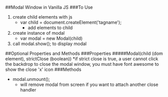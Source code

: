 ##Modal Window in Vanilla JS
###To Use
1. create child elements with js
    * var child = document.createElement('tagname');
        * add elements to child
2. create instance of modal
    * var modal = new Modal(child)
3. call modal.show(); to display modal

##Optional Properties and Methods
###Properties
#####Modal(child (dom element), strictClose (boolean))
*if strict close is true, a user cannot click the backdrop to close the modal window, you must have font awesome to show the close 'x' icon
###Methods
* modal.unmount();
    * will remove modal from screen if you want to attach another close handler
